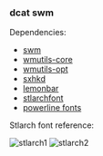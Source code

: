 ### dcat swm

Dependencies:

- [swm](https://github.com/dcat/swm)
- [wmutils-core](https://github.com/wmutils/core)
- [wmutils-opt](https://github.com/wmutils/opt)
- [sxhkd](https://github.com/baskerville/sxhkd)
- [lemonbar](https://github.com/LemonBoy/bar)
- [stlarchfont](http://sourceforge.net/projects/stlarchfont/)
- [powerline fonts](https://github.com/powerline/fonts)

Stlarch font reference:

![stlarch1](https://ptpb.pw/4F4G.png)
![stlarch2](https://ptpb.pw/Kycx.png)
